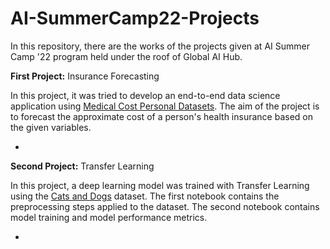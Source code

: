 # AI-SummerCamp22-Projects

In this repository, there are the works of the projects given at AI Summer Camp '22 program held under the roof of Global AI Hub.

**First Project:** Insurance Forecasting

In this project, it was tried to develop an end-to-end data science application using [Medical Cost Personal Datasets](https://www.kaggle.com/datasets/mirichoi0218/insurance). The aim of the project is to forecast the approximate cost of a person's health insurance based on the given variables.

-

**Second Project:** Transfer Learning

In this project, a deep learning model was trained with Transfer Learning using the [Cats and Dogs](https://www.microsoft.com/en-us/download/details.aspx?id=54765) dataset. The first notebook contains the preprocessing steps applied to the dataset. The second notebook contains model training and model performance metrics.

-

